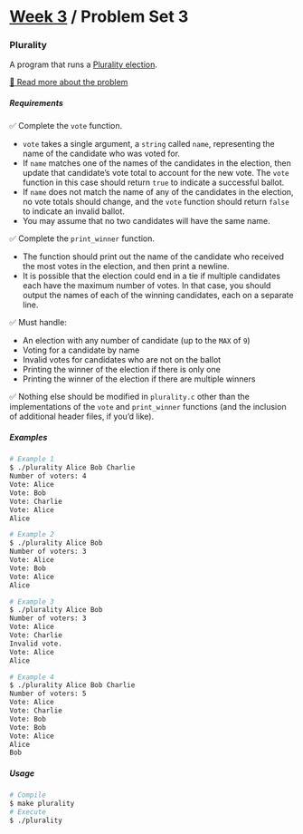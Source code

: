 # [Week 3](../../) / Problem Set 3

### Plurality

A program that runs a [Plurality election](https://en.wikipedia.org/wiki/Plurality_voting).

[🔗 Read more about the problem](https://cs50.harvard.edu/x/2021/psets/3/plurality)

##### Requirements

:white_check_mark: Complete the `vote` function.

-   `vote` takes a single argument, a `string` called `name`, representing the name of the candidate who was voted for.
-   If `name` matches one of the names of the candidates in the election, then update that candidate’s vote total to account for the new vote. The `vote` function in this case should return `true` to indicate a successful ballot.
-   If `name` does not match the name of any of the candidates in the election, no vote totals should change, and the `vote` function should return `false` to indicate an invalid ballot.
-   You may assume that no two candidates will have the same name.

:white_check_mark: Complete the `print_winner` function.

-   The function should print out the name of the candidate who received the most votes in the election, and then print a newline.
-   It is possible that the election could end in a tie if multiple candidates each have the maximum number of votes. In that case, you should output the names of each of the winning candidates, each on a separate line.

:white_check_mark: Must handle:

-   An election with any number of candidate (up to the `MAX` of `9`)
-   Voting for a candidate by name
-   Invalid votes for candidates who are not on the ballot
-   Printing the winner of the election if there is only one
-   Printing the winner of the election if there are multiple winners

:white_check_mark: Nothing else should be modified in `plurality.c` other than the implementations of the `vote` and `print_winner` functions (and the inclusion of additional header files, if you’d like).

##### Examples

```bash
# Example 1
$ ./plurality Alice Bob Charlie
Number of voters: 4
Vote: Alice
Vote: Bob
Vote: Charlie
Vote: Alice
Alice

# Example 2
$ ./plurality Alice Bob
Number of voters: 3
Vote: Alice
Vote: Bob
Vote: Alice
Alice

# Example 3
$ ./plurality Alice Bob
Number of voters: 3
Vote: Alice
Vote: Charlie
Invalid vote.
Vote: Alice
Alice

# Example 4
$ ./plurality Alice Bob Charlie
Number of voters: 5
Vote: Alice
Vote: Charlie
Vote: Bob
Vote: Bob
Vote: Alice
Alice
Bob
```

##### Usage

```bash
# Compile
$ make plurality
# Execute
$ ./plurality
```
